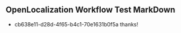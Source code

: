 ## OpenLocalization Workflow Test MarkDown
* cb638e11-d28d-4f65-b4c1-70e1631b0f5a thanks!

<!--HONumber=Nov16_HO1-->


